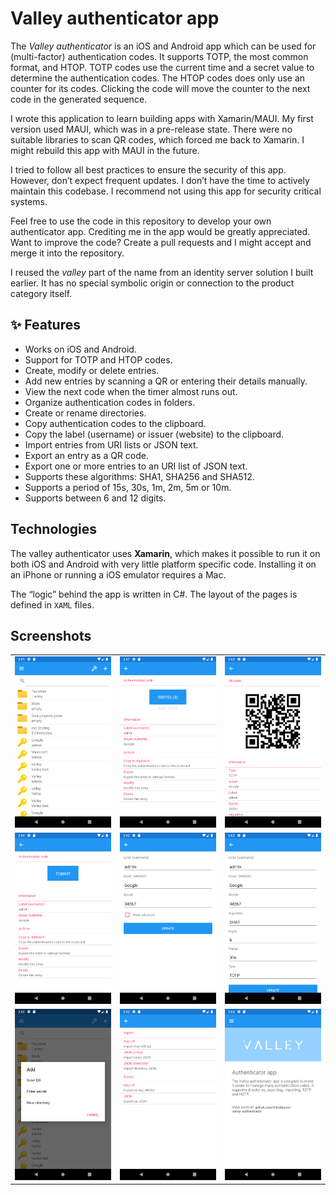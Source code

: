 # Valley authenticator app
The *Valley authenticator* is an iOS and Android app which can be used for (multi-factor) authentication codes. It supports TOTP, the most common format, and HTOP. TOTP codes use the current time and a secret value to determine the authentication codes. The HTOP codes does only use an counter for its codes. Clicking the code will move the counter to the next code in the generated sequence.

I wrote this application to learn building apps with Xamarin/MAUI. My first version used MAUI, which was in a pre-release state. There were no suitable libraries to scan QR codes, which forced me back to Xamarin. I might rebuild this app with MAUI in the future.

I tried to follow all best practices to ensure the security of this app. However, don’t expect frequent updates. I don’t have the time to actively maintain this codebase. I recommend not using this app for security critical systems.

Feel free to use the code in this repository to develop your own authenticator app. Crediting me in the app would be greatly appreciated. Want to improve the code? Create a pull requests and I might accept and merge it into the repository.

I reused the *valley* part of the name from an identity server solution I built earlier. It has no special symbolic origin or connection to the product category itself.

## ✨ Features
- Works on iOS and Android.
- Support for TOTP and HTOP codes.
- Create, modify or delete entries.
- Add new entries by scanning a QR or entering their details manually.
- View the next code when the timer almost runs out.
- Organize authentication codes in folders.
- Create or rename directories.
- Copy authentication codes to the clipboard.
- Copy the label (username) or issuer (website) to the clipboard.
- Import entries from URI lists or JSON text.
- Export an entry as a QR code.
- Export one or more entries to an URI list of JSON text.
- Supports these algorithms: SHA1, SHA256 and SHA512.
- Supports a period of 15s, 30s, 1m, 2m, 5m or 10m.
- Supports between 6 and 12 digits.

## Technologies
The valley authenticator uses **Xamarin**, which makes it possible to run it on both iOS and Android with very little platform specific code. Installing it on an iPhone or running a iOS emulator requires a Mac.

The “logic” behind the app is written in C#. The layout of the pages is defined in `XAML` files.

## Screenshots

| | | |
|:---|:---|:---|
| ![screenshot](media/android/screenshot_1.png) | ![screenshot](media/android/screenshot_2.png) | ![screenshot](media/android/screenshot_3.png) |
| ![screenshot](media/android/screenshot_4.png) | ![screenshot](media/android/screenshot_5.png) | ![screenshot](media/android/screenshot_6.png) |
| ![screenshot](media/android/screenshot_7.png) | ![screenshot](media/android/screenshot_8.png) | ![screenshot](media/android/screenshot_9.png) |
